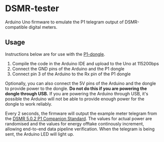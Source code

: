 # DSMR-tester
Arduino Uno firmware to emulate the P1 telegram output of DSMR-compatible digital meters.

## Usage
Instructions below are for use with the [P1-dongle](https://github.com/plan-d-io/P1-dongle).
1. Compile the code in the Arduino IDE and upload to the Uno at 115200bps
2. Connect the GND pins of the Arduino and the P1 dongle
3. Connect pin 3 of the Arduino to the Rx pin of the P1 dongle

Optionally, you can also connect the 5V pins of the Arduino and the dongle to provide power to the dongle. **Do not do this if you are powering the dongle through USB.** 
If you are powering the Arduino through USB, it's possible the Arduino will not be able to provide enough power for the dongle to work reliably. 

Every 2 seconds, the firmware will output the example meter telegram from the [DSMR 5.0.2 P1 Companion Standard](https://www.netbeheernederland.nl/_upload/Files/Slimme_meter_15_a727fce1f1.pdf). The values for actual power are randomised and the values for energy offtake continously increment, allowing end-to-end data pipeline verification. When the telegram is being sent, the Arduino LED will light up.
